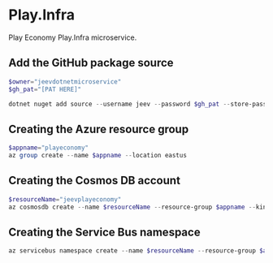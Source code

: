 # Play.Infra
Play Economy Play.Infra microservice.

## Add the GitHub package source
```powershell
$owner="jeevdotnetmicroservice"
$gh_pat="[PAT HERE]"

dotnet nuget add source --username jeev --password $gh_pat --store-password-in-clear-text --name github "https://nuget.pkg.github.com/$owner/index.json"
```

## Creating the Azure resource group
```powershell
$appname="playeconomy"
az group create --name $appname --location eastus
```

## Creating the Cosmos DB account
```powershell
$resourceName="jeevplayeconomy"
az cosmosdb create --name $resourceName --resource-group $appname --kind MongoDB --enable-free-tier
```

## Creating the Service Bus namespace
```powershell
az servicebus namespace create --name $resourceName --resource-group $appname --sku Standard
```